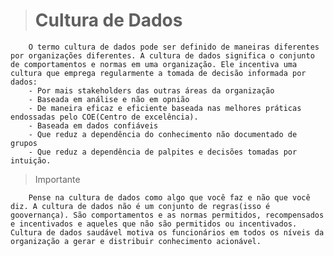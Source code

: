 ># Cultura de Dados
        O termo cultura de dados pode ser definido de maneiras diferentes por organizações diferentes. A cultura de dados significa o conjunto de comportamentos e normas em uma organização. Ele incentiva uma cultura que emprega regularmente a tomada de decisão informada por dados:
        - Por mais stakeholders das outras áreas da organização
        - Baseada em análise e não em opnião
        - De maneira eficaz e eficiente baseada nas melhores práticas endossadas pelo COE(Centro de excelência).
        - Baseada em dados confiáveis
        - Que reduz a dependência do conhecimento não documentado de grupos
        - Que reduz a dependência de palpites e decisões tomadas por intuição.

> Importante
 
        Pense na cultura de dados como algo que você faz e não que você diz. A cultura de dados não é um conjunto de regras(isso é goovernança). São comportamentos e as normas permitidos, recompensados e incentivados e aqueles que não são permitidos ou incentivados. Cultura de dados saudável motiva os funcionários em todos os níveis da organização a gerar e distribuir conhecimento acionável.